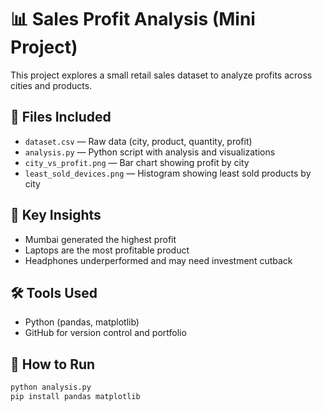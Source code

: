# 📊 Sales Profit Analysis (Mini Project)

This project explores a small retail sales dataset to analyze profits across cities and products.

## 📁 Files Included
- `dataset.csv` — Raw data (city, product, quantity, profit)
- `analysis.py` — Python script with analysis and visualizations
- `city_vs_profit.png` — Bar chart showing profit by city
- `least_sold_devices.png` — Histogram showing least sold products by city

## 🧠 Key Insights
- Mumbai generated the highest profit
- Laptops are the most profitable product
- Headphones underperformed and may need investment cutback

## 🛠 Tools Used
- Python (pandas, matplotlib)
- GitHub for version control and portfolio

## 📌 How to Run
```bash
python analysis.py
pip install pandas matplotlib
